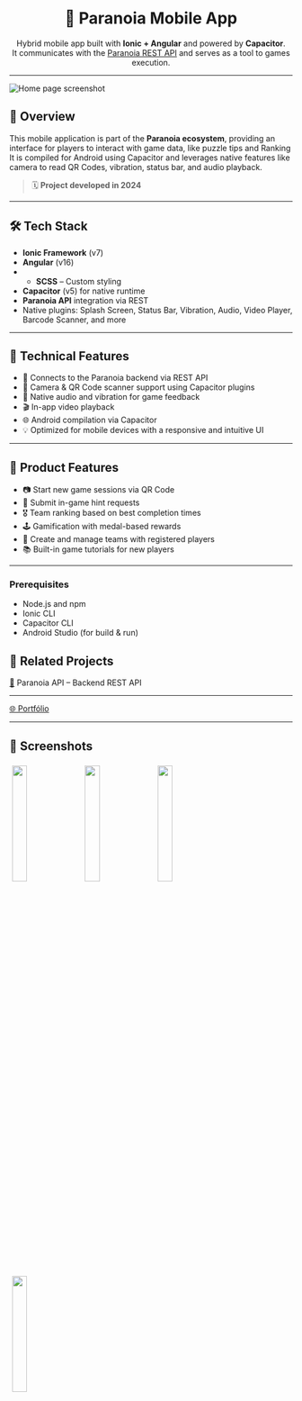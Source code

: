 <h1 align="center">📱 Paranoia Mobile App</h1>

<p align="center">
Hybrid mobile app built with <strong>Ionic + Angular</strong> and powered by <strong>Capacitor</strong>.  
<br>It communicates with the <a href="https://github.com/MunizErthal/paranoia-api">Paranoia REST API</a> and serves as a tool to games execution. 
</p>

---

![Home page screenshot](src/assets/images/github/screenshot-home.png)

## 🚀 Overview

This mobile application is part of the **Paranoia ecosystem**, providing an interface for players to interact with game data, like puzzle tips and Ranking It is compiled for Android using Capacitor and leverages native features like camera to read QR Codes, vibration, status bar, and audio playback.


> 🗓️ **Project developed in 2024**
---

## 🛠️ Tech Stack

- **Ionic Framework** (v7)  
- **Angular** (v16)
- - **SCSS** – Custom styling
- **Capacitor** (v5) for native runtime  
- **Paranoia API** integration via REST  
- Native plugins: Splash Screen, Status Bar, Vibration, Audio, Video Player, Barcode Scanner, and more

---

## 🔧 Technical Features

- 🔄 Connects to the Paranoia backend via REST API  
- 📸 Camera & QR Code scanner support using Capacitor plugins  
- 🎵 Native audio and vibration for game feedback  
- 🎬 In-app video playback  
- 🌐 Android compilation via Capacitor  
- 💡 Optimized for mobile devices with a responsive and intuitive UI

---

## 📱 Product Features

- 📷 Start new game sessions via QR Code
- 🚩 Submit in-game hint requests
- 🎖️ Team ranking based on best completion times
- 🕹️ Gamification with medal-based rewards
- 👥 Create and manage teams with registered players
- 📚 Built-in game tutorials for new players

---


### Prerequisites

- Node.js and npm  
- Ionic CLI  
- Capacitor CLI  
- Android Studio (for build & run)

## 🧩 Related Projects

<a href="https://fernandome.com" target="_blank">🔗</a> Paranoia API – Backend REST API

---

<a href="https://fernandome.com" target="_blank">🌐 Portfólio</a>

---

## 📸 Screenshots

<p>
  <img src="src/assets/images/github/screenshot-1.png" width="23%" style="margin: 0.5vw;"/>
  <img src="src/assets/images/github/screenshot-2.png" width="23%" style="margin: 0.5vw;"/>
  <img src="src/assets/images/github/screenshot-3.png" width="23%" style="margin: 0.5vw;"/>
  <img src="src/assets/images/github/screenshot-4.png" width="23%" style="margin: 0.5vw;"/>
</p>


